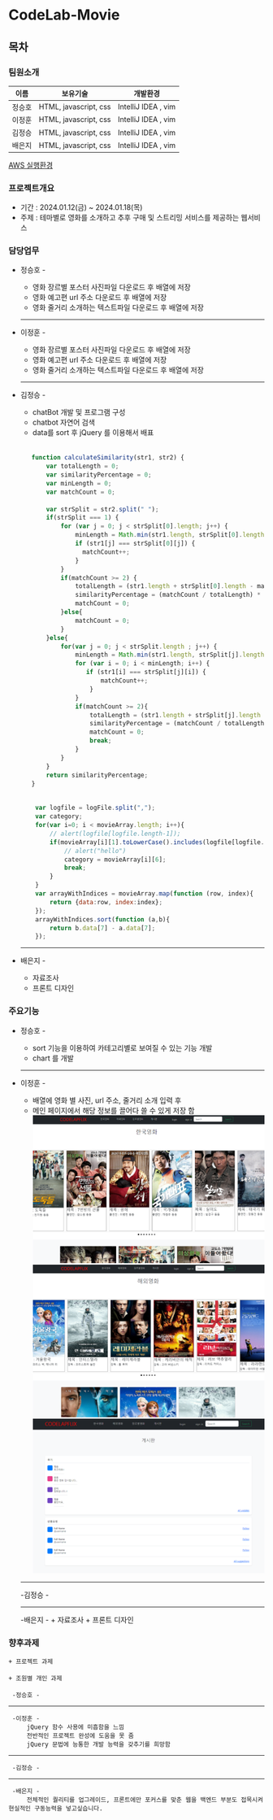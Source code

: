 # CodeLab-Movie 
## 목차

### 팀원소개
    
 |  이름  | 보유기술 | 개발환경 | 
|--------|----------|----------|
| 정승호 |    HTML, javascript, css    |    IntelliJ IDEA , vim      | 
| 이정훈 |    HTML, javascript, css    |    IntelliJ IDEA , vim      |  
| 김정승 |    HTML, javascript, css    |    IntelliJ IDEA , vim      |  
| 배은지 |    HTML, javascript, css    |    IntelliJ IDEA , vim      |   

[AWS 실행환경](http://3.145.89.201:3000)
    
### 프로젝트개요
+ 기간 : 2024.01.12(금) ~ 2024.01.18(목)
+ 주제 : 테마별로 영화를 소개하고 추후 구매 및 스트리밍 서비스를 제공하는 웹서비스

### 담당업무

* 정승호 -  
    + 영화 장르별 포스터 사진파일 다운로드 후 배열에 저장
    + 영화 예고편 url 주소 다운로드 후 배열에 저장
    + 영화 줄거리 소개하는 텍스트파일 다운로드 후 배열에 저장
   ***
* 이정훈 -  
    + 영화 장르별 포스터 사진파일 다운로드 후 배열에 저장
    + 영화 예고편 url 주소 다운로드 후 배열에 저장
    + 영화 줄거리 소개하는 텍스트파일 다운로드 후 배열에 저장
   *** 
* 김정승 - 
    + chatBot 개발 및 프로그램 구성</br>
    + chatbot 자연어 검색
    + data를 sort 후 jQuery 를 이용해서 배표 
     ```javascript
         
        function calculateSimilarity(str1, str2) {
            var totalLength = 0;
            var similarityPercentage = 0;
            var minLength = 0;
            var matchCount = 0;
  
            var strSplit = str2.split(" ");
            if(strSplit === 1) {
                for (var j = 0; j < strSplit[0].length; j++) {
                    minLength = Math.min(str1.length, strSplit[0].length);
                    if (str1[j] === strSplit[0][j]) {
                      matchCount++;
                    }
                }
                if(matchCount >= 2) {
                    totalLength = (str1.length + strSplit[0].length - matchCount) / 2;
                    similarityPercentage = (matchCount / totalLength) * 100;
                    matchCount = 0;
                }else{
                    matchCount = 0;
                }
            }else{    
                for(var j = 0; j < strSplit.length ; j++) {
                    minLength = Math.min(str1.length, strSplit[j].length);
                    for (var i = 0; i < minLength; i++) {
                       if (str1[i] === strSplit[j][i]) {
                           matchCount++;
                        }
                    }
                    if(matchCount >= 2){
                        totalLength = (str1.length + strSplit[j].length - matchCount) / 2;
                        similarityPercentage = (matchCount / totalLength) * 100;
                        matchCount = 0;
                        break;
                    }
                }
            }    
            return similarityPercentage;
        }
    ```

    ```javascript

        var logfile = logFile.split(",");
        var category;
        for(var i=0; i < movieArray.length; i++){
            // alert(logfile[logfile.length-1]);
            if(movieArray[i][1].toLowerCase().includes(logfile[logfile.length-1])){
                // alert("hello")
                category = movieArray[i][6];
                break;
            }
        }
        var arrayWithIndices = movieArray.map(function (row, index){
            return {data:row, index:index};
        });
        arrayWithIndices.sort(function (a,b){
            return b.data[7] - a.data[7];
        });
    ```
   ***
* 배은지 - 
    + 자료조사 
    + 프론트 디자인 

### 주요기능 
* 정승호 -
  + sort 기능을 이용하여 카테고리별로 보여질 수 있는 기능 개발
  + chart 를 개발  
   ***
* 이정훈 -  
  + 배열에 영화 별 사진, url 주소, 줄거리 소개 입력 후
  + 메인 페이지에서 해당 정보를 끌어다 쓸 수 있게 저장 함
![한국영화](./한국영화.PNG)
![해외영화](./해외영화.PNG)
![게시판](./게시판.PNG)
         
   *** 
     -김정승 - 
    
   ***
     -배은지 - 
         + 자료조사 
         + 프론트 디자인





### 향후과제
    + 프로젝트 과제

    + 조원별 개인 과제
    
     -정승호 -  
   ***
     -이정훈 -  
         jQuery 함수 사용에 미흡함을 느낌
         전반적인 프로젝트 완성에 도움을 못 줌
         jQuery 문법에 능통한 개발 능력을 갖추기를 희망함
   *** 
     -김정승 - 
   ***
     -배은지 - 
         전체적인 퀄리티를 업그레이드, 프론트에만 포커스를 맞춘 웹을 백엔드 부분도 접목시켜 현실적인 구동능력을 넣고싶습니다.
